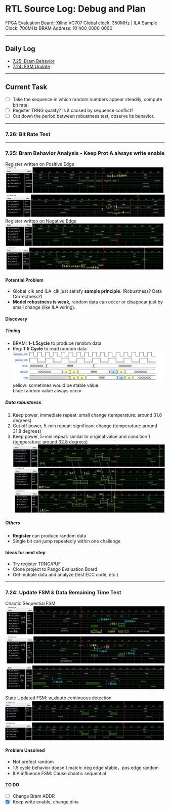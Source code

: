 # RTL Source Log: Debug and Plan

FPGA Evaluation Board: Xilinx VC707
Global clock: 350MHz | ILA Sample Clock: 700MHz
BRAM Address: 10'h00_0000_0000

---

## Daily Log

- [7.25: Bram Behavior](#725-bram-behavior-analysis---keep-prot-a-always-write-enable)
- [7.24: FSM Update](#724-update-fsm--data-remaining-time-test)

---

## Current Task

- [ ] Take the sequence in which random numbers appear steadily, compute bit rate.
- [ ] Register TRNG quality? Is it caused by sequence conflict?
- [ ] Cut down the period between robustness test, observe its behavior. 

---

### 7.26: Bit Rate Test

---

### 7.25: Bram Behavior Analysis - Keep Prot A always write enable

Register written on Positive Edge
![wea_reg_pos](../images/write_enable_pos.jpg)
Register written on Negative Edge
![wea_reg_neg](../images/write_enable_neg.jpg)

#### Potential Problem
- Global_clk and ILA_clk just satisfy **sample principle**. (Robustness? Data Correctness?)
- **Model robustness is weak**, random data can occur or disappear just by small change (like ILA wiring).

#### Discovery

##### Timing
- BRAM: **1-1.5cycle** to produce random data
- Reg: **1.5 Cycle** to read random data  
![timing](../images/timing.png)  
    yellow: sometimes would be stable value  
    blue: random value always occur

##### Data robustness
1. Keep power, immediate repeat: small change (temperature: around 31.8 degrees)
1. Cut off power, 5-min repeat: significant change (temperature: around 31.8 degrees)
1. Keep power, 5-min repeat: similar to original value and condition 1 (temperature: around 32.8 degrees)  
![robustness](../images/robustness.jpg)

##### Others
- **Register** can produce random data
- Single bit can jump repeatedly within one challenge

#### Ideas for next step
- Try register TRNG/PUF
- Clone project to Pango Evaluation Board
- Get mutiple data and analyze (test ECC code, etc.)

---

### 7.24: Update FSM & Data Remaining Time Test

Chaotic Sequential FSM
![Chaotic Sequential FSM](../images/FSM_v1_Analysis.jpg)

State Updated FSM: w_doutb continuous detection
![State Updated FSM](../images/FSM_doutb_Detect.jpg)

#### Problem Unsolved
- Not prefect random
- 1.5 cycle behavior doesn't match: neg edge stable，pos edge random
- ILA influence FSM: Cause chaotic sequential

#### TO DO
- [ ] Change Bram ADDR
- [x] Keep write enable, change dina